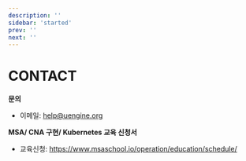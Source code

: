 ```yaml
---
description: ''
sidebar: 'started'
prev: ''
next: ''
---
```


# CONTACT

**문의**
- 이메일: help@uengine.org

**MSA/ CNA 구현/ Kubernetes 교육 신청서**
- 교육신청: https://www.msaschool.io/operation/education/schedule/


